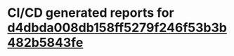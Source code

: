 # CI/CD generated reports for [d4dbda008db158ff5279f246f53b3b482b5843fe](https://github.com/hydephp/develop/commit/d4dbda008db158ff5279f246f53b3b482b5843fe)
